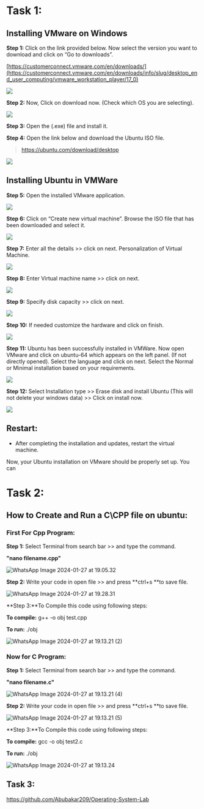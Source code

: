 

# Task 1:



## **Installing VMware on Windows**

**Step 1:** Click on the link provided below. Now select the version you want to download and click on “Go to downloads”.

[https://customerconnect.vmware.com/en/downloads/](https://customerconnect.vmware.com/en/downloads/info/slug/desktop_end_user_computing/vmware_workstation_player/17_0)

![](G:/images/1.png)



**Step 2:** Now, Click on download now. (Check which OS you are selecting).

![](G:/images/2.png)

**Step 3:** Open the (.exe) file and install it.

**Step 4:** Open the link below and download the Ubuntu ISO file.

> https://ubuntu.com/download/desktop

![](../Music/3.png)



## **Installing Ubuntu in VMWare**

**Step 5:** Open the installed VMware application.

![](../Music/3.png)

**Step 6:** Click on “Create new virtual machine”. Browse the ISO file that has been downloaded and select it. 

![](../Music/5.png)

 

**Step 7:** Enter all the details >> click on next. Personalization of Virtual Machine.

![](../Music/6.png)

 

**Step 8:** Enter Virtual machine name >> click on next.

![](../Music/7.png)

 

**Step 9:** Specify disk capacity >> click on next.

![](../Music/8.png)

 

**Step 10:** If needed customize the hardware and click on finish.

![](../Music/9png.png)

 

**Step 11:** Ubuntu has been successfully installed in VMWare. Now open VMware and click on ubuntu-64 which appears on the left panel. (If not directly opened). Select the language and click on next. Select the Normal or Minimal installation based on your requirements.

![](../Music/10.png)

 

**Step 12:** Select Installation type >> Erase disk and install Ubuntu (This will not delete your windows data) >> Click on install now.

![](../Music/11.png)

 





## Restart:

- After completing the installation and updates, restart the virtual machine.

Now, your Ubuntu installation on VMware should be properly set up. You can 







# Task 2:

## How to Create and Run a C\CPP file on ubuntu:

### First For Cpp Program:

**Step 1:** Select Terminal from search bar >> and type the command.

**"nano filename.cpp"**

![WhatsApp Image 2024-01-27 at 19.05.32](WhatsApp%20Image%202024-01-27%20at%2019.05.32.jpeg)

**Step 2:** Write your code in open file >> and press **ctrl+s **to save file.

![WhatsApp Image 2024-01-27 at 19.28.31](WhatsApp%20Image%202024-01-27%20at%2019.28.31.jpeg)

**Step 3:**To Compile this code using following steps:

**To compile:** g++ -o obj test.cpp

**To run:** ./obj

![WhatsApp Image 2024-01-27 at 19.13.21 (2)](WhatsApp%20Image%202024-01-27%20at%2019.13.21%20(2).jpeg)

### Now for C Program:

**Step 1:** Select Terminal from search bar >> and type the command.

**"nano filename.c"**

![WhatsApp Image 2024-01-27 at 19.13.21 (4)](WhatsApp%20Image%202024-01-27%20at%2019.13.21%20(4).jpeg)

**Step 2:** Write your code in open file >> and press **ctrl+s **to save file.

![WhatsApp Image 2024-01-27 at 19.13.21 (5)](WhatsApp%20Image%202024-01-27%20at%2019.13.21%20(5).jpeg)

**Step 3:**To Compile this code using following steps:

**To compile:** gcc -o obj test2.c

**To run:** ./obj

![WhatsApp Image 2024-01-27 at 19.13.24](WhatsApp%20Image%202024-01-27%20at%2019.13.24.jpeg)



## Task 3:

https://github.com/Abubakar209/Operating-System-Lab
